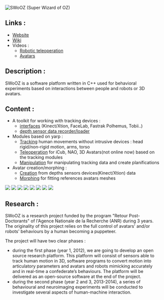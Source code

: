 ![SWoOZ (Super Wizard of OZ)](http://uppix.net/E8C3ed.bmp "SWoOZ")

Links :
-------

 * [Website](http://swooz.free.fr/)
 * [Wiki](https://github.com/GuillaumeGibert/swooz/wiki)
 * Videos :
    * [Robotic teleoperation](https://github.com/GuillaumeGibert/swooz/wiki/videos_teleop)
    * [Avatars](https://github.com/GuillaumeGibert/swooz/wiki/videos_avatars)

Description :
-------------

SWoOZ is a software platform written in C++ used for behavioral experiments based on interactions between people and robots or 3D avatars.


Content :
---------
 * A toolkit for working with tracking devices :
   * [interfaces](https://github.com/GuillaumeGibert/swooz/wiki/toolkit#wiki-devices) (Kinect/Xtion, FaceLab, Fastrak Polhemus, Tobii..)
   * [depth sensor data recorder/loader](https://github.com/GuillaumeGibert/swooz/wiki/samplesCode#data-recorderloader) 
 * Modules based on yarp :
   * [Tracking](https://github.com/GuillaumeGibert/swooz/wiki/tracking) human movements without intrusive devices : head rigid/non-rigid motion, arms, torso
   * [Teleoperation](https://github.com/GuillaumeGibert/swooz/wiki/teleoperation) for iCub, NAO, 3D Avatars(not online now) based on the tracking modules
   * [Manipulation](https://github.com/GuillaumeGibert/swooz/wiki/manipulation) for manipulating tracking data and create planifications
 * Avatar creation/morphing :
   * [Creation](https://github.com/GuillaumeGibert/swooz/wiki/avatar#wiki-creation) from depths sensors devices(Kinect/Xtion) data
   * [Morphing](https://github.com/GuillaumeGibert/swooz/wiki/avatar#wiki-morphing) for fitting references avatars meshes


![](http://uppix.net/GuA0bAs.jpg) ![](http://uppix.net/CKLxdcs.jpg) ![](http://uppix.net/r5JVoTs.jpg) ![](http://uppix.net/gkMAQWs.jpg) ![](http://uppix.net/Qyp88ds.png) ![](http://uppix.net/kgWN89s.jpg)
![](http://uppix.net/2RndHKs.jpg) ![](http://uppix.net/194DGks.jpg)



Research :
----------

SWoOZ is a research project funded by the program "Retour Post-Doctorants" of l'Agence Nationale de la Recherche (ANR) during 3 years.
The originality of this project relies on the full control of avatars' and/or robots' behaviours by a human becoming a puppeteer. 

The project will have two clear phases :

 * during the first phase (year 1, 2012), we are going to develop an open source research platform. This platform will consist of sensors able to track human motion in 3D, software programs to convert motion into articulatory parameters and avatars and robots mimicking accurately and in real-time a confederate’s behaviours. The platform will be delivered as an open-source software at the end of the project.
 * during the second phase (year 2 and 3, 2013-2014), a series of behavioural and neuroimaging experiments will be conducted to investigate several aspects of human-machine interaction.




